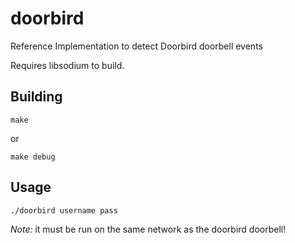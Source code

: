 # doorbird
Reference Implementation to detect Doorbird doorbell events

Requires libsodium to build.  

## Building
```
make
```
or
```
make debug
```

## Usage
```
./doorbird username pass
```
*Note:* it must be run on the same network as the doorbird doorbell!
